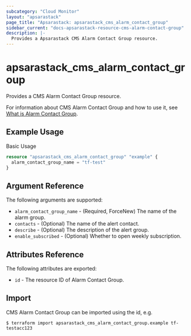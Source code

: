 ```yaml
---
subcategory: "Cloud Monitor"
layout: "apsarastack"
page_title: "Apsarastack: apsarastack_cms_alarm_contact_group"
sidebar_current: "docs-apsarastack-resource-cms-alarm-contact-group"
description: |-
  Provides a Apsarastack CMS Alarm Contact Group resource.
---
```


# apsarastack\_cms\_alarm\_contact\_group

Provides a CMS Alarm Contact Group resource.

For information about CMS Alarm Contact Group and how to use it, see [What is Alarm Contact Group](https://www.alibabacloud.com/help/en/doc-detail/114929.htm).

## Example Usage

Basic Usage

```terraform
resource "apsarastack_cms_alarm_contact_group" "example" {
  alarm_contact_group_name = "tf-test"
}
```

## Argument Reference

The following arguments are supported:

* `alarm_contact_group_name` - (Required, ForceNew) The name of the alarm group.
* `contacts` - (Optional) The name of the alert contact.
* `describe` - (Optional) The description of the alert group.
* `enable_subscribed` - (Optional) Whether to open weekly subscription.

## Attributes Reference

The following attributes are exported:

* `id` - The resource ID of Alarm Contact Group.

## Import

CMS Alarm Contact Group can be imported using the id, e.g.

```
$ terraform import apsarastack_cms_alarm_contact_group.example tf-testacc123
```